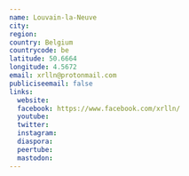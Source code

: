 ```yaml
---
name: Louvain-la-Neuve
city:
region:
country: Belgium
countrycode: be
latitude: 50.6664
longitude: 4.5672
email: xrlln@protonmail.com
publiciseemail: false
links:
  website:
  facebook: https://www.facebook.com/xrlln/
  youtube:
  twitter:
  instagram:
  diaspora:
  peertube:
  mastodon:
---
```

